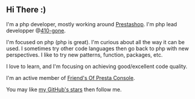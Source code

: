 ## Hi There :) 

I'm a php developer, mostly working around [Prestashop](https://github.com/prestashop).
I'm php lead developper @[410-gone](https://www.410-gone.fr/e-commerce/prestashop.html).

I'm focused on php (php is great).
I'm curious about all the way it can be used.
I sometimes try other code languages then go back to php with new perspectives.
I like to try new patterns, function, packages, etc.

I love to learn, and I'm focusing on achieving good/excellent code quality.

I'm an active member of [Friend's Of Presta Console](https://github.com/friends-of-presta/fop_console/).

You may like [my GitHub's stars](https://github.com/SebSept?tab=stars) then follow me.
